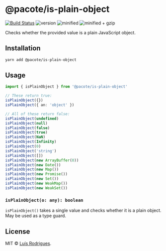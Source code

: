 # @pacote/is-plain-object

[![Build Status](https://travis-ci.org/PacoteJS/pacote.svg?branch=master)](https://travis-ci.org/PacoteJS/pacote)
![version](https://badgen.net/npm/v/@pacote/is-plain-object)
![minified](https://badgen.net/bundlephobia/min/@pacote/is-plain-object)
![minified + gzip](https://badgen.net/bundlephobia/minzip/@pacote/is-plain-object)

Checks whether the provided value is a plain JavaScript object.

## Installation

```bash
yarn add @pacote/is-plain-object
```

## Usage

```typescript
import { isPlainObject } from '@pacote/is-plain-object'

// These return true:
isPlainObject({})
isPlainObject({ an: 'object' })

// All of these return false:
isPlainObject(undefined)
isPlainObject(null)
isPlainObject(false)
isPlainObject(true)
isPlainObject(NaN)
isPlainObject(Infinity)
isPlainObject(0)
isPlainObject('string')
isPlainObject([])
isPlainObject(new ArrayBuffer(0))
isPlainObject(new Date())
isPlainObject(new Map())
isPlainObject(new Promise())
isPlainObject(new Set())
isPlainObject(new WeakMap())
isPlainObject(new WeakSet())
```

### `isPlainObject(o: any): boolean`

`isPlainObject()` takes a single value and checks whether it is a plain object. May be used as a type guard.

## License

MIT © [Luís Rodrigues](https://goblindegook.com).
